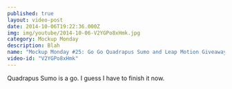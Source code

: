 ```yaml
---
published: true
layout: video-post
date: 2014-10-06T19:22:36.000Z
img: img/youtube/2014-10-06-V2YGPo8xHmk.jpg
category: Mockup Monday
description: Blah
name: "Mockup Monday #25: Go Go Quadrapus Sumo and Leap Motion Giveaway"
video-id: "V2YGPo8xHmk"
---
```

Quadrapus Sumo is a go.  I guess I have to finish it now.
